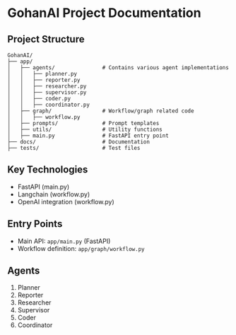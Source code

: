 # GohanAI Project Documentation

## Project Structure
```
GohanAI/
├── app/
│   ├── agents/               # Contains various agent implementations
│   │   ├── planner.py
│   │   ├── reporter.py
│   │   ├── researcher.py
│   │   ├── supervisor.py
│   │   ├── coder.py
│   │   ├── coordinator.py
│   ├── graph/                # Workflow/graph related code
│   │   ├── workflow.py
│   ├── prompts/              # Prompt templates
│   ├── utils/                # Utility functions
│   ├── main.py               # FastAPI entry point
├── docs/                     # Documentation
├── tests/                    # Test files
```

## Key Technologies
- FastAPI (main.py)
- Langchain (workflow.py)
- OpenAI integration (workflow.py)

## Entry Points
- Main API: `app/main.py` (FastAPI)
- Workflow definition: `app/graph/workflow.py`

## Agents
1. Planner
2. Reporter
3. Researcher
4. Supervisor
5. Coder
6. Coordinator
